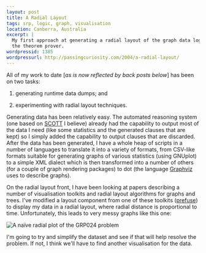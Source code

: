 ```yaml
--- 
layout: post
title: A Radial Layout
tags: srp, logic, graph, visualisation
location: Canberra, Australia
excerpt: |
  My first approach at generating a radial layout of the graph data logged by
  the theorem prover.
wordpressid: 1385
wordpressurl: http://passingcuriosity.com/2004/a-radial-layout/
---
```


All of my work to date [*as is now reflected by back posts below*] has been on
two tasks:

1. generating runtime data dumps; and

2. experimenting with radial layout techniques.

Generating data has been relatively easy. The automated reasoning system (one
based on [SCOTT][1] I believe) already had the capability to output most of
the data I need (like some statistics and the generated clauses that are kept)
so I simply added the capability to output clauses that are discarded. After
the data has been generated, I have a whole heap of scripts in a number of
languages to translate it into a variety of formats, from CSV-like formats
suitable for generating graphs of various statistics (using GNUplot) to a
simple XML dialect which is then transformed into a number of others (for a
couple of graph rendering packages) to dot (the language [Graphviz][2] uses to
describe graphs).

[1]: http://rsise.anu.edu.au/~jks/scott.html
[2]: http://www.graphviz.org/

On the radial layout front, I have been looking at papers describing a number
of visualisation toolkits and radial layout algorithms for graphs and trees.
I've modified a layout component from one of these toolkits ([prefuse][3]) to
display my data in a radial layout, where radial distance is proportional to
time. Unfortunately, this leads to very messy graphs like this one:

[3]: http://prefuse.sourceforge.net

![A naïve radial plot of the GRP024 problem](/radial/naive/GRP024-1000.png)

I'm going to try and simplify the dataset and see if that will help resolve
the problem. If not, I think we'll have to find another visualisation for the
data.
